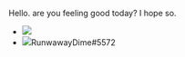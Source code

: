 Hello. are you feeling good today? I hope so.
- ![](https://img.shields.io/badge/Node.js-43853D?style=for-the-badge&logo=node-dot-js&logoColor=white)
- ![](https://img.shields.io/badge/Discord-7289DA?style=for-the-badge&logo=discord&logoColor=white)RunwawayDime#5572

